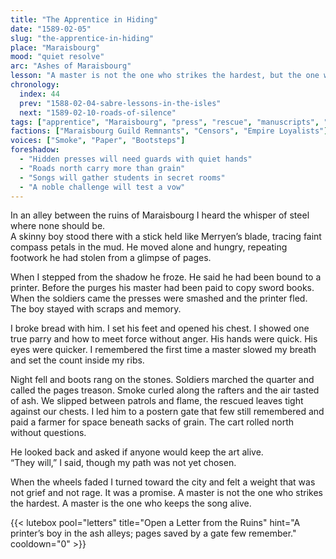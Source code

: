 ```yaml
---
title: "The Apprentice in Hiding"
date: "1589-02-05"
slug: "the-apprentice-in-hiding"
place: "Maraisbourg"
mood: "quiet resolve"
arc: "Ashes of Maraisbourg"
lesson: "A master is not the one who strikes the hardest, but the one who keeps the song alive"
chronology:
  index: 44
  prev: "1588-02-04-sabre-lessons-in-the-isles"
  next: "1589-02-10-roads-of-silence"
tags: ["apprentice", "Maraisbourg", "press", "rescue", "manuscripts", "censors", "guild"]
factions: ["Maraisbourg Guild Remnants", "Censors", "Empire Loyalists"]
voices: ["Smoke", "Paper", "Bootsteps"]
foreshadow:
  - "Hidden presses will need guards with quiet hands"
  - "Roads north carry more than grain"
  - "Songs will gather students in secret rooms"
  - "A noble challenge will test a vow"
---
```


In an alley between the ruins of Maraisbourg I heard the whisper of steel where none should be.  
A skinny boy stood there with a stick held like Merryen’s blade, tracing faint compass petals in the mud. He moved alone and hungry, repeating footwork he had stolen from a glimpse of pages.

When I stepped from the shadow he froze. He said he had been bound to a printer. Before the purges his master had been paid to copy sword books. When the soldiers came the presses were smashed and the printer fled. The boy stayed with scraps and memory.

I broke bread with him. I set his feet and opened his chest. I showed one true parry and how to meet force without anger. His hands were quick. His eyes were quicker. I remembered the first time a master slowed my breath and set the count inside my ribs.

Night fell and boots rang on the stones. Soldiers marched the quarter and called the pages treason. Smoke curled along the rafters and the air tasted of ash. We slipped between patrols and flame, the rescued leaves tight against our chests. I led him to a postern gate that few still remembered and paid a farmer for space beneath sacks of grain. The cart rolled north without questions.

He looked back and asked if anyone would keep the art alive.  
“They will,” I said, though my path was not yet chosen.

When the wheels faded I turned toward the city and felt a weight that was not grief and not rage. It was a promise. A master is not the one who strikes the hardest. A master is the one who keeps the song alive.

{{< lutebox pool="letters" title="Open a Letter from the Ruins" hint="A printer’s boy in the ash alleys; pages saved by a gate few remember." cooldown="0" >}}
